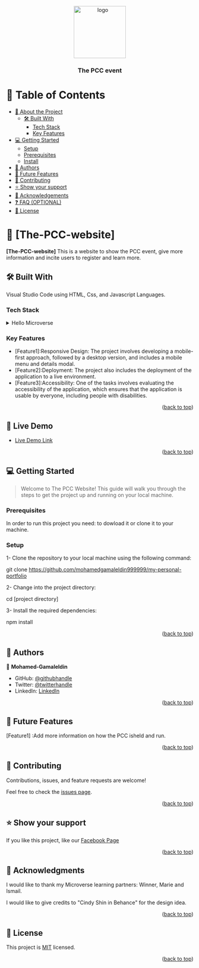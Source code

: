 <a name="readme-top"></a>

<div align="center">
  <img src="/images/logo.jpg" alt="logo" width="140"  height="auto" />
  <br/>

  <h3><b>The PCC event</b></h3>

</div>


# 📗 Table of Contents

- [📖 About the Project](#about-project)
  - [🛠 Built With](#built-with)
    - [Tech Stack](#tech-stack)
    - [Key Features](#key-features)
- [💻 Getting Started](#getting-started)
  - [Setup](#setup)
  - [Prerequisites](#prerequisites)
  - [Install](#install)
- [👥 Authors](#authors)
- [🔭 Future Features](#future-features)
- [🤝 Contributing](#contributing)
- [⭐️ Show your support](#support)
- [🙏 Acknowledgements](#acknowledgements)
- [❓ FAQ (OPTIONAL)](#faq)
- [📝 License](#license)


# 📖 [The-PCC-website] <a name="about-project"></a>



**[The-PCC-website]** This is a website to show the PCC event, give more information and incite users to register and learn more.

## 🛠 Built With <a name="built-with"></a>
Visual Studio Code using HTML, Css, and Javascript Languages.

### Tech Stack <a name="tech-stack"></a>

<details>

  <summary>Hello Microverse</summary>
  <ul>
    <li><a href="https://html.com/">HTML</a></li>
    <li><a href="https://css.com/">CSS</a><li>
    <li><a href="https://javascript.com/">CSS</a><li>
  </ul>
</details>


### Key Features <a name="key-features"></a>
- [Feature1]:Responsive Design: The project involves developing a mobile-first approach, followed by a desktop version, and includes a mobile menu and details modal.
- [Feature2]:Deployment: The project also includes the deployment of the application to a live environment.
- [Feature3]:Accessibility: One of the tasks involves evaluating the accessibility of the application, which ensures that the application is usable by everyone, including people with disabilities.
<p align="right">(<a href="#readme-top">back to top</a>)</p>

## 🚀 Live Demo <a name="live-demo"></a>


- [Live Demo Link](https://mohamedgamaleldin999999.github.io/index.html)

<p align="right">(<a href="#readme-top">back to top</a>)</p>

## 💻 Getting Started <a name="getting-started"></a>

> Welcome to The PCC Website! This guide will walk you through the steps to get the project up and running on your local machine.

### Prerequisites
In order to run this project you need: to dowload it or clone it to your machine.

### Setup


1- Clone the repository to your local machine using the following command:

git clone https://github.com/mohamedgamaleldin999999/my-personal-portfolio

2- Change into the project directory:

cd [project directory]

3- Install the required dependencies:

npm install

<p align="right">(<a href="#readme-top">back to top</a>)</p>


## 👥 Authors <a name="authors"></a>


👤 **Mohamed-Gamaleldin**

- GitHub: [@githubhandle](https://github.com/mohamedgamaleldin999999)
- Twitter: [@twitterhandle](https://twitter.com/Mohamme43086002)
- LinkedIn: [LinkedIn](https://www.linkedin.com/in/mohammed-jamal-949366221/)

<p align="right">(<a href="#readme-top">back to top</a>)</p>

## 🔭 Future Features <a name="future-features"></a>
[Feature1] :Add more information on how the PCC isheld and run.
<p align="right">(<a href="#readme-top">back to top</a>)</p>


## 🤝 Contributing <a name="contributing"></a>

Contributions, issues, and feature requests are welcome!

Feel free to check the [issues page](../../issues/).

<p align="right">(<a href="#readme-top">back to top</a>)</p>


## ⭐️ Show your support <a name="support"></a>

If you like this project, like our [Facebook Page](https://www.facebook.com/TheEnglishClubAlex)

<p align="right">(<a href="#readme-top">back to top</a>)</p>


## 🙏 Acknowledgments <a name="acknowledgements"></a>

I would like to thank my Microverse learning partners: Winner, Marie and Ismail.

I would like to give credits to "Cindy Shin in Behance" for the design idea.

<p align="right">(<a href="#readme-top">back to top</a>)</p>


## 📝 License <a name="license"></a>

This project is [MIT](./LICENSE) licensed.

<p align="right">(<a href="#readme-top">back to top</a>)</p>